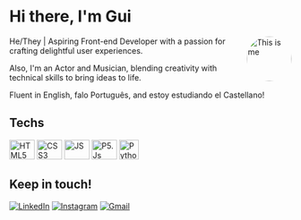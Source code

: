 <!-- Apresentação -->
<div>
  <h1>Hi there, I'm Gui</h1>
  <img alt="This is me" height="80" style="border-radius:50px; float:right;" src="https://i.ibb.co/r5VCN9N/1473879-oc-WD26-Cq.png">
  <p>He/They | Aspiring Front-end Developer with a passion for crafting delightful user experiences.</p>
  <p>Also, I'm an Actor and Musician, blending creativity with technical skills to bring ideas to life.</p>
  <p>Fluent in English, falo Português, and estoy estudiando el Castellano!</p>
</div>

<!-- Skills -->
<div>
  <h2>Techs</h2>
  <img alt="HTML5" height="35" width="45" src="https://cdn.jsdelivr.net/gh/devicons/devicon/icons/html5/html5-plain-wordmark.svg"/>
  <img alt="CSS3" height="35" width="45" src="https://cdn.jsdelivr.net/gh/devicons/devicon/icons/css3/css3-plain-wordmark.svg"/>
  <img alt="JS" height="35" width="45" src="https://cdn.jsdelivr.net/gh/devicons/devicon/icons/javascript/javascript-plain.svg"/>
  <img alt="P5.Js" height="35" width="45" src="https://p5js.org/assets/img/p5js.svg"/>
  <img alt="Python" height="35" width="auto" src="https://s3.dualstack.us-east-2.amazonaws.com/pythondotorg-assets/media/files/python-logo-only.svg"/>
</div>

<!-- Social Medias -->
<div>
  <h2>Keep in touch!</h2>
  <a href="https://www.linkedin.com/in/guilhermegaddini" target="_blank"><img alt="LinkedIn" src="https://img.shields.io/badge/-LinkedIn-%230077B5?style=for-the-badge&logo=linkedin&logoColor=white"></a> 
  <a href="https://instagram.com/guilhermegaddini" target="_blank"><img alt="Instagram" src="https://img.shields.io/badge/-Instagram-%23E4405F?style=for-the-badge&logo=instagram&logoColor=white"></a>
  <a href="mailto:guilhermegaddini@duck.com"><img alt="Gmail" src="https://img.shields.io/badge/-Gmail-%23333?style=for-the-badge&logo=gmail&logoColor=white"></a>
</div>
